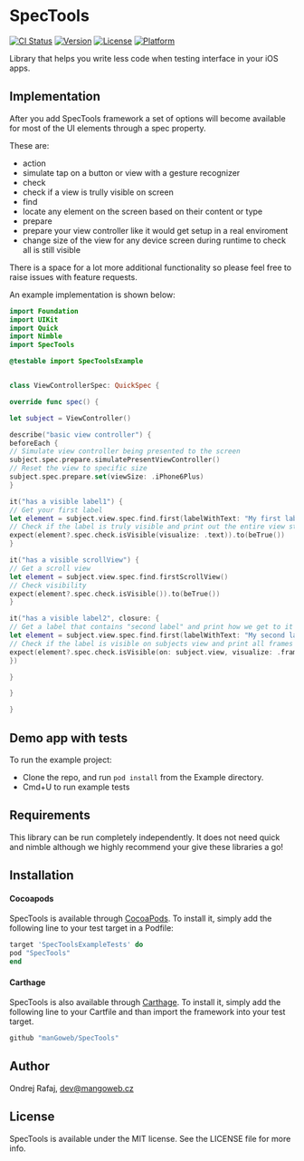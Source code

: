 # SpecTools

[![CI Status](http://img.shields.io/travis/manGoweb/SpecTools.svg?style=flat)](https://travis-ci.org/manGoweb/SpecTools)
[![Version](https://img.shields.io/cocoapods/v/SpecTools.svg?style=flat)](http://cocoapods.org/pods/SpecTools)
[![License](https://img.shields.io/cocoapods/l/SpecTools.svg?style=flat)](http://cocoapods.org/pods/SpecTools)
[![Platform](https://img.shields.io/cocoapods/p/SpecTools.svg?style=flat)](http://cocoapods.org/pods/SpecTools)

Library that helps you write less code when testing interface in your iOS apps.

## Implementation

After you add SpecTools framework a set of options will become available for most of the UI elements through a spec property.

These are:
* action
* simulate tap on a button or view with a gesture recognizer
* check
* check if a view is trully visible on screen
* find
* locate any element on the screen based on their content or type
* prepare
* prepare your view controller like it would get setup in a real enviroment
* change size of the view for any device screen during runtime to check all is still visible

There is a space for a lot more additional functionality so please feel free to raise issues with feature requests.

An example implementation is shown below:

```Swift
import Foundation
import UIKit
import Quick
import Nimble
import SpecTools

@testable import SpecToolsExample


class ViewControllerSpec: QuickSpec {

override func spec() {

let subject = ViewController()

describe("basic view controller") {
beforeEach {
// Simulate view controller being presented to the screen
subject.spec.prepare.simulatePresentViewController()
// Reset the view to specific size
subject.spec.prepare.set(viewSize: .iPhone6Plus)
}

it("has a visible label1") {
// Get your first label
let element = subject.view.spec.find.first(labelWithText: "My first label")
// Check if the label is truly visible and print out the entire view structure that is being checked
expect(element?.spec.check.isVisible(visualize: .text)).to(beTrue())
}

it("has a visible scrollView") {
// Get a scroll view
let element = subject.view.spec.find.firstScrollView()
// Check visibility
expect(element?.spec.check.isVisible()).to(beTrue())
}

it("has a visible label2", closure: {
// Get a label that contains "second label" and print how we get to it in the console including any text on visible elements
let element = subject.view.spec.find.first(labelWithText: "My second label", exactMatch: false, visualize: .text)
// Check if the label is visible on subjects view and print all frames we encounter on the way
expect(element?.spec.check.isVisible(on: subject.view, visualize: .frames)).to(beTrue())
})

}

}

}
```

## Demo app with tests

To run the example project: 
* Clone the repo, and run `pod install` from the Example directory.
* Cmd+U to run example tests

## Requirements

This library can be run completely independently. It does not need quick and nimble although we highly recommend your give these libraries a go!

## Installation

#### Cocoapods

SpecTools is available through [CocoaPods](http://cocoapods.org). To install
it, simply add the following line to your test target in a Podfile:

```ruby
target 'SpecToolsExampleTests' do
pod "SpecTools"
end
```

#### Carthage

SpecTools is also available through [Carthage](https://github.com/Carthage/Carthage). To install
it, simply add the following line to your Cartfile and than import the framework into your test target.
```ruby
github "manGoweb/SpecTools"
```

## Author

Ondrej Rafaj, dev@mangoweb.cz

## License

SpecTools is available under the MIT license. See the LICENSE file for more info.
